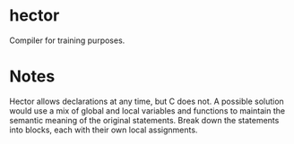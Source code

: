 # hector
Compiler for training purposes.

# Notes
Hector allows declarations at any time, but C does not. A possible solution
would use a mix of global and local variables and functions to maintain the
semantic meaning of the original statements.
Break down the statements into blocks, each with their own local assignments.

